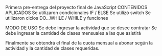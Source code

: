 Primera pre-entrega del proyecto final de JavaScript CONTENIDOS APLICADOS Se utilizaron condicionales IF / ELSE Se utilizó switch Se utilizaron ciclos DO...WHILE / WHILE y funciones

MODO DE USO Se debe ingresar la actividad que se desee contratar Se debe ingresar la cantidad de clases mensuales a las que asistirá

Finalmente se obtendrá el final de la cuota mensual a abonar según la actividad y la cantidad de clases requeridas.
